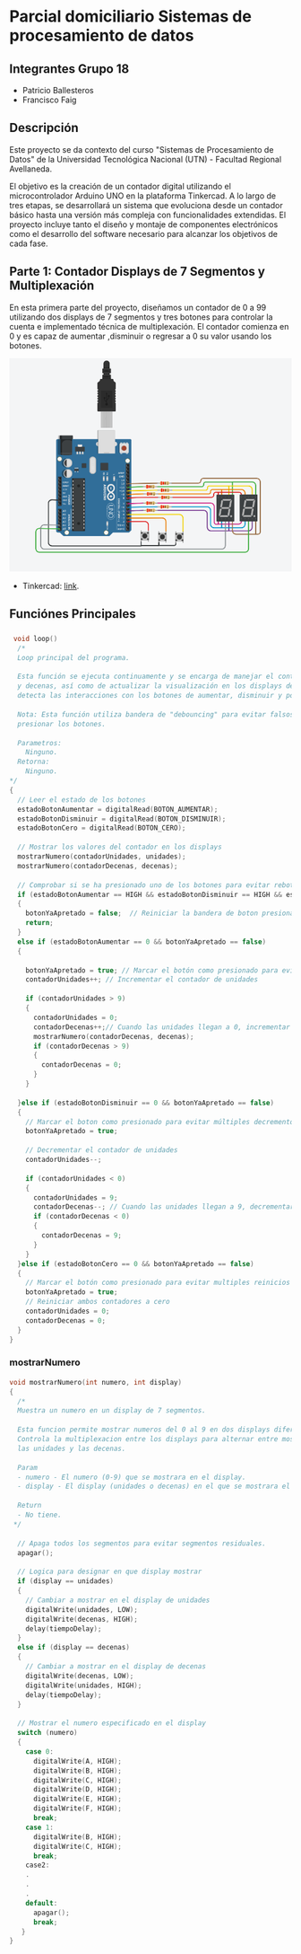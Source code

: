 # Parcial domiciliario Sistemas de procesamiento de datos

## Integrantes Grupo 18
- Patricio Ballesteros
- Francisco Faig 

## Descripción
Este proyecto se da contexto del curso "Sistemas de Procesamiento de Datos" de la Universidad Tecnológica Nacional (UTN) - Facultad Regional Avellaneda.

El objetivo es la creación de un contador digital utilizando el microcontrolador Arduino UNO en la plataforma Tinkercad. 
A lo largo de tres etapas, se desarrollará un sistema que evoluciona desde un contador básico hasta una versión más compleja con funcionalidades extendidas.
El proyecto incluye tanto el diseño y montaje de componentes electrónicos como el desarrollo del software necesario para alcanzar los objetivos de cada fase.

## Parte 1: Contador Displays de 7 Segmentos y Multiplexación
En esta primera parte del proyecto, diseñamos un contador de 0 a 99 utilizando dos displays de 7 segmentos y tres botones para controlar la cuenta e implementado técnica de multiplexación. El contador comienza en 0 y es capaz de aumentar ,disminuir o regresar a 0 su valor usando los botones.

![Diagrama del circuito - Parte 1](https://github.com/FranFaig/Parcial_domiciliario-SPD/blob/main/imagenes/Parte_1.PNG)

- Tinkercad: [link](https://www.tinkercad.com/things/8JuzkYb3aVi).

## Funciónes Principales

### 
```c
 void loop()
  /*
  Loop principal del programa.

  Esta función se ejecuta continuamente y se encarga de manejar el contador de unidades
  y decenas, así como de actualizar la visualización en los displays de 7 segmentos. También
  detecta las interacciones con los botones de aumentar, disminuir y poner a cero.

  Nota: Esta función utiliza bandera de "debouncing" para evitar falsos positivos al
  presionar los botones.

  Parametros:
    Ninguno.
  Retorna:
    Ninguno.
*/
{
  // Leer el estado de los botones
  estadoBotonAumentar = digitalRead(BOTON_AUMENTAR);
  estadoBotonDisminuir = digitalRead(BOTON_DISMINUIR);
  estadoBotonCero = digitalRead(BOTON_CERO);

  // Mostrar los valores del contador en los displays
  mostrarNumero(contadorUnidades, unidades);
  mostrarNumero(contadorDecenas, decenas);

  // Comprobar si se ha presionado uno de los botones para evitar rebotes
  if (estadoBotonAumentar == HIGH && estadoBotonDisminuir == HIGH && estadoBotonCero == HIGH && botonYaApretado == true)
  {
    botonYaApretado = false;  // Reiniciar la bandera de boton presionado
    return;  
  }
  else if (estadoBotonAumentar == 0 && botonYaApretado == false)
  {
    
    botonYaApretado = true; // Marcar el botón como presionado para evitar multiples incrementos
    contadorUnidades++; // Incrementar el contador de unidades
    
    if (contadorUnidades > 9)
    {
      contadorUnidades = 0;
      contadorDecenas++;// Cuando las unidades llegan a 0, incrementar el contador de decenas
      mostrarNumero(contadorDecenas, decenas);
      if (contadorDecenas > 9)
      {
        contadorDecenas = 0;
      }
    }
    
  }else if (estadoBotonDisminuir == 0 && botonYaApretado == false)
  {
    // Marcar el boton como presionado para evitar múltiples decrementos
    botonYaApretado = true;

    // Decrementar el contador de unidades
    contadorUnidades--;

    if (contadorUnidades < 0) 
    {
      contadorUnidades = 9;
      contadorDecenas--; // Cuando las unidades llegan a 9, decrementar el contador de decenas
      if (contadorDecenas < 0)
      {
        contadorDecenas = 9;
      }
    }
  }else if (estadoBotonCero == 0 && botonYaApretado == false)
  {
    // Marcar el botón como presionado para evitar multiples reinicios
    botonYaApretado = true;
    // Reiniciar ambos contadores a cero
    contadorUnidades = 0;
    contadorDecenas = 0;
  }
}
```
### mostrarNumero 
```c
void mostrarNumero(int numero, int display)
{
  /*
  Muestra un numero en un display de 7 segmentos.

  Esta funcion permite mostrar numeros del 0 al 9 en dos displays diferentes (unidades y decenas).
  Controla la multiplexacion entre los displays para alternar entre mostrar el valor de
  las unidades y las decenas.

  Param
  - numero - El numero (0-9) que se mostrara en el display.
  - display - El display (unidades o decenas) en el que se mostrara el numero.

  Return
  - No tiene.
 */
  
  // Apaga todos los segmentos para evitar segmentos residuales.
  apagar();

  // Logica para designar en que display mostrar
  if (display == unidades)
  {
    // Cambiar a mostrar en el display de unidades
    digitalWrite(unidades, LOW);
    digitalWrite(decenas, HIGH);
    delay(tiempoDelay);
  }
  else if (display == decenas)
  {
    // Cambiar a mostrar en el display de decenas
    digitalWrite(decenas, LOW);
    digitalWrite(unidades, HIGH);
    delay(tiempoDelay);
  }

  // Mostrar el numero especificado en el display
  switch (numero)
  {
    case 0:
      digitalWrite(A, HIGH);
      digitalWrite(B, HIGH);
      digitalWrite(C, HIGH);
      digitalWrite(D, HIGH);
      digitalWrite(E, HIGH);
      digitalWrite(F, HIGH);
      break;
    case 1:
      digitalWrite(B, HIGH);
      digitalWrite(C, HIGH);
      break;
    case2:
    .
    .
    .
    default:
      apagar();
      break;
   }
}

```
